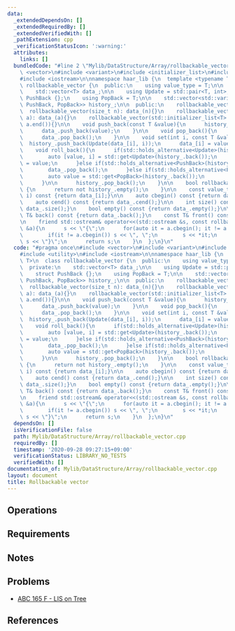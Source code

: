 ```yaml
---
data:
  _extendedDependsOn: []
  _extendedRequiredBy: []
  _extendedVerifiedWith: []
  _pathExtension: cpp
  _verificationStatusIcon: ':warning:'
  attributes:
    links: []
  bundledCode: "#line 2 \"Mylib/DataStructure/Array/rollbackable_vector.cpp\"\n#include\
    \ <vector>\n#include <variant>\n#include <initializer_list>\n#include <utility>\n\
    #include <iostream>\n\nnamespace haar_lib {\n  template <typename T>\n  class\
    \ rollbackable_vector {\n  public:\n    using value_type = T;\n\n  private:\n\
    \    std::vector<T> data_;\n\n    using Update = std::pair<T, int>;\n    struct\
    \ PushBack {};\n    using PopBack = T;\n\n    std::vector<std::variant<Update,\
    \ PushBack, PopBack>> history_;\n\n  public:\n    rollbackable_vector(){}\n  \
    \  rollbackable_vector(size_t n): data_(n){}\n    rollbackable_vector(std::vector<T>\
    \ a): data_(a){}\n    rollbackable_vector(std::initializer_list<T> a): data_(a.begin(),\
    \ a.end()){}\n\n    void push_back(const T &value){\n      history_.push_back(PushBack());\n\
    \      data_.push_back(value);\n    }\n\n    void pop_back(){\n      history_.push_back(PopBack(data_.back()));\n\
    \      data_.pop_back();\n    }\n\n    void set(int i, const T &value){\n    \
    \  history_.push_back(Update(data_[i], i));\n      data_[i] = value;\n    }\n\n\
    \    void roll_back(){\n      if(std::holds_alternative<Update>(history_.back())){\n\
    \        auto [value, i] = std::get<Update>(history_.back());\n        data_[i]\
    \ = value;\n      }else if(std::holds_alternative<PushBack>(history_.back())){\n\
    \        data_.pop_back();\n      }else if(std::holds_alternative<PopBack>(history_.back())){\n\
    \        auto value = std::get<PopBack>(history_.back());\n        data_.push_back(value);\n\
    \      }\n\n      history_.pop_back();\n    }\n\n    bool rollbackable() const\
    \ {\n      return not history_.empty();\n    }\n\n    const value_type& operator[](int\
    \ i) const {return data_[i];}\n\n    auto cbegin() const {return data_.cbegin();}\n\
    \    auto cend() const {return data_.cend();}\n\n    int size() const {return\
    \ data_.size();}\n    bool empty() const {return data_.empty();}\n\n    const\
    \ T& back() const {return data_.back();}\n    const T& front() const {return data_.front();}\n\
    \n    friend std::ostream& operator<<(std::ostream &s, const rollbackable_vector\
    \ &a){\n      s << \"{\";\n      for(auto it = a.cbegin(); it != a.cend(); ++it){\n\
    \        if(it != a.cbegin()) s << \", \";\n        s << *it;\n      }\n     \
    \ s << \"}\";\n      return s;\n    }\n  };\n}\n"
  code: "#pragma once\n#include <vector>\n#include <variant>\n#include <initializer_list>\n\
    #include <utility>\n#include <iostream>\n\nnamespace haar_lib {\n  template <typename\
    \ T>\n  class rollbackable_vector {\n  public:\n    using value_type = T;\n\n\
    \  private:\n    std::vector<T> data_;\n\n    using Update = std::pair<T, int>;\n\
    \    struct PushBack {};\n    using PopBack = T;\n\n    std::vector<std::variant<Update,\
    \ PushBack, PopBack>> history_;\n\n  public:\n    rollbackable_vector(){}\n  \
    \  rollbackable_vector(size_t n): data_(n){}\n    rollbackable_vector(std::vector<T>\
    \ a): data_(a){}\n    rollbackable_vector(std::initializer_list<T> a): data_(a.begin(),\
    \ a.end()){}\n\n    void push_back(const T &value){\n      history_.push_back(PushBack());\n\
    \      data_.push_back(value);\n    }\n\n    void pop_back(){\n      history_.push_back(PopBack(data_.back()));\n\
    \      data_.pop_back();\n    }\n\n    void set(int i, const T &value){\n    \
    \  history_.push_back(Update(data_[i], i));\n      data_[i] = value;\n    }\n\n\
    \    void roll_back(){\n      if(std::holds_alternative<Update>(history_.back())){\n\
    \        auto [value, i] = std::get<Update>(history_.back());\n        data_[i]\
    \ = value;\n      }else if(std::holds_alternative<PushBack>(history_.back())){\n\
    \        data_.pop_back();\n      }else if(std::holds_alternative<PopBack>(history_.back())){\n\
    \        auto value = std::get<PopBack>(history_.back());\n        data_.push_back(value);\n\
    \      }\n\n      history_.pop_back();\n    }\n\n    bool rollbackable() const\
    \ {\n      return not history_.empty();\n    }\n\n    const value_type& operator[](int\
    \ i) const {return data_[i];}\n\n    auto cbegin() const {return data_.cbegin();}\n\
    \    auto cend() const {return data_.cend();}\n\n    int size() const {return\
    \ data_.size();}\n    bool empty() const {return data_.empty();}\n\n    const\
    \ T& back() const {return data_.back();}\n    const T& front() const {return data_.front();}\n\
    \n    friend std::ostream& operator<<(std::ostream &s, const rollbackable_vector\
    \ &a){\n      s << \"{\";\n      for(auto it = a.cbegin(); it != a.cend(); ++it){\n\
    \        if(it != a.cbegin()) s << \", \";\n        s << *it;\n      }\n     \
    \ s << \"}\";\n      return s;\n    }\n  };\n}\n"
  dependsOn: []
  isVerificationFile: false
  path: Mylib/DataStructure/Array/rollbackable_vector.cpp
  requiredBy: []
  timestamp: '2020-09-28 09:27:15+09:00'
  verificationStatus: LIBRARY_NO_TESTS
  verifiedWith: []
documentation_of: Mylib/DataStructure/Array/rollbackable_vector.cpp
layout: document
title: Rollbackable vector
---
```


## Operations

## Requirements

## Notes

## Problems

- [ABC 165 F - LIS on Tree](https://atcoder.jp/contests/abc165/tasks/abc165_f)

## References

